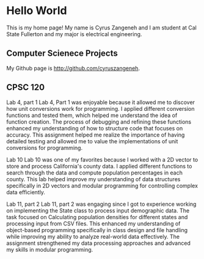 
# Hello World

This is my home page! My name is Cyrus Zangeneh and I am student at Cal State Fullerton and my major is electrical engineering.

## Computer Scienece Projects

My Github page is http://github.com/cyruszangeneh.

## CPSC 120

Lab 4, part 1
Lab 4, Part 1 was enjoyable because it allowed me to discover how unit conversions work for programming. I applied
different conversion functions and tested them, which helped me understand the idea of function creation.
The process of debugging and refining these functions enhanced my understanding of how to structure code that focuses
on accuracy. This assignment helped me realize the importance of having detailed testing and allowed me to value
the implementations of unit conversions for programming.

Lab 10 
Lab 10 was one of my favorites because I worked with a 2D vector to store and process  California's county data.
I applied different functions to search through the data and compute population percentages in each county.
This lab helped improve my understanding of data structures specifically in 2D vectors and modular programming for
controlling complex data efficiently. 

Lab 11, part 2
Lab 11, part 2 was engaging since I got to experience working on implementing the State class to process input
demographic data. The task focused on Calculating population densities for different states and processing input
from CSV files. This enhanced my understanding of object-based programming specifically in class design and file
handling while improving my ability to analyze real-world data effectively. The assignment strengthened my data
processing approaches and advanced my skills in modular programming.
